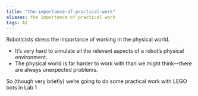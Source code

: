 ```yaml
---
title: "the-importance-of-practical-work"
aliases: the importance of practical work
tags: AI
---
```


Roboticists stress the importance of working in the physical world. 
- It’s very hard to simulate all the relevant aspects of a robot’s physical environment. 
- The physical world is far harder to work with than we might think—there are always unexpected problems. 
 
So (though very briefly) we’re going to do some practical work with LEGO bots in Lab 1